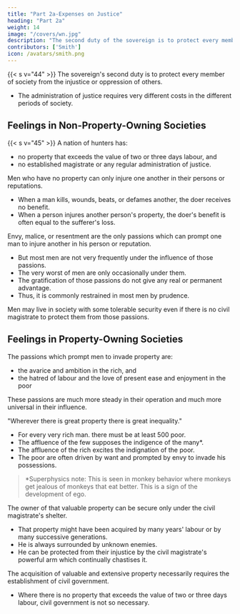```yaml
---
title: "Part 2a-Expenses on Justice"
heading: "Part 2a"
weight: 14
image: "/covers/wn.jpg"
description: "The second duty of the sovereign is to protect every member of society from the injustice or oppression of every other membe"
contributors: ['Smith']
icon: /avatars/smith.png
---
```





{{< s v="44" >}} The sovereign's second duty is to protect every member of society from the injustice or oppression of others.
- The administration of justice requires very different costs in the different periods of society.


## Feelings in Non-Property-Owning Societies

{{< s v="45" >}} A nation of hunters has: 
- no property that exceeds the value of two or three days labour, and
- no established magistrate or any regular administration of justice.

Men who have no property can only injure one another in their persons or reputations.
- When a man kills, wounds, beats, or defames another, the doer receives no benefit.
- When a person injures another person's property, the doer's benefit is often equal to the sufferer's loss.

Envy, malice, or resentment are the only passions which can prompt one man to injure another in his person or reputation.
- But most men are not very frequently under the influence of those passions.
- The very worst of men are only occasionally under them.
- The gratification of those passions do not give any real or permanent advantage.
- Thus, it is commonly restrained in most men by prudence.

Men may live in society with some tolerable security even if there is no civil magistrate to protect them from those passions.


## Feelings in Property-Owning Societies

The passions which prompt men to invade property are:
- the avarice and ambition in the rich, and
- the hatred of labour and the love of present ease and enjoyment in the poor

These passions are much more steady in their operation and much more universal in their influence.

"Wherever there is great property there is great inequality."
- For every very rich man. there must be at least 500 poor.
- The affluence of the few supposes the indigence of the many*.
- The affluence of the rich excites the indignation of the poor.
- The poor are often driven by want and prompted by envy to invade his possessions.

> *Superphysics note: This is seen in monkey behavior where monkeys get jealous of monkeys that eat better. This is a sign of the development of ego.



The owner of that valuable property can be secure only under the civil magistrate's shelter.
- That property might have been acquired by many years' labour or by many successive generations.
- He is always surrounded by unknown enemies.
- He can be protected from their injustice by the civil magistrate's powerful arm which continually chastises it.

The acquisition of valuable and extensive property necessarily requires the establishment of civil government.
- Where there is no property that exceeds the value of two or three days labour, civil government is not so necessary.
